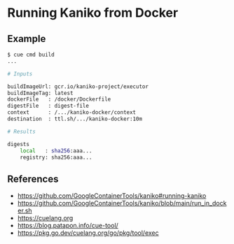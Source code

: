 # Running Kaniko from Docker

## Example

```bash
$ cue cmd build
...

# Inputs

buildImageUrl: gcr.io/kaniko-project/executor
buildImageTag: latest
dockerFile   : /docker/Dockerfile
digestFile   : digest-file
context      : /.../kaniko-docker/context
destination  : ttl.sh/.../kaniko-docker:10m

# Results

digests
    local   : sha256:aaa...
    registry: sha256:aaa...

```

## References

* <https://github.com/GoogleContainerTools/kaniko#running-kaniko>
* <https://github.com/GoogleContainerTools/kaniko/blob/main/run_in_docker.sh>
* <https://cuelang.org>
* <https://blog.patapon.info/cue-tool/>
* <https://pkg.go.dev/cuelang.org/go/pkg/tool/exec>
